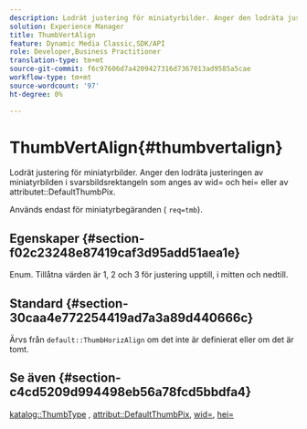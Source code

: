 ```yaml
---
description: Lodrät justering för miniatyrbilder. Anger den lodräta justeringen av miniatyrbilden i svarsbildsrektangeln som anges av wid= och hei= eller av attributet DefaultThumbPix.
solution: Experience Manager
title: ThumbVertAlign
feature: Dynamic Media Classic,SDK/API
role: Developer,Business Practitioner
translation-type: tm+mt
source-git-commit: f6c97606d7a4209427316d7367013ad9585a5cae
workflow-type: tm+mt
source-wordcount: '97'
ht-degree: 0%

---
```



# ThumbVertAlign{#thumbvertalign}

Lodrät justering för miniatyrbilder. Anger den lodräta justeringen av miniatyrbilden i svarsbildsrektangeln som anges av wid= och hei= eller av attributet::DefaultThumbPix.

Används endast för miniatyrbegäranden ( `req=tmb`).

## Egenskaper {#section-f02c23248e87419caf3d95add51aea1e}

Enum. Tillåtna värden är 1, 2 och 3 för justering upptill, i mitten och nedtill.

## Standard {#section-30caa4e772254419ad7a3a89d440666c}

Ärvs från `default::ThumbHorizAlign` om det inte är definierat eller om det är tomt.

## Se även {#section-c4cd5209d994498eb56a78fcd5bbdfa4}

[katalog::ThumbType](/help/aem-is-ir-api/is-api/image-catalog/image-serving-api-ref/c-image-catalog-reference/c-image-svg-data-reference/c-image-data-reference/r-thumbtype-cat.md) ,  [attribut::DefaultThumbPix](../../../../../is-api/image-catalog/image-serving-api-ref/c-image-catalog-reference/c-attributes-reference/r-defaultthumbpix.md#reference-cf52bb74bed2466e8bc8adb0cacd6141),  [wid=](../../../../../is-api/http-ref/image-serving-api-ref/c-http-protocol-reference/c-command-reference/r-is-http-wid.md#reference-bfeadcb67bf4485f851eb21345527e47),  [hei=](../../../../../is-api/http-ref/image-serving-api-ref/c-http-protocol-reference/c-command-reference/r-is-http-hei.md#reference-6d6f556ccc0e4b98a815e8a5c1944a96)
